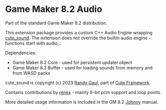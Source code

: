 # Game Maker 8.2 Audio

Part of the standard Game Maker 8.2 distribution.

This extension package provides a custom C++ Audio Engine wrapping [cute_sound](https://github.com/RandyGaul/cute_headers).
The extension does not override the builtin audio engine - functions start with audio_.

Dependencies:
- Game Maker 8.2 Core - used for persistent updater object
- Game Maker 8.2 Buffer - used for loading sounds from memory and from WASD packs

cute_sound is copyright (c) 2023 [Randy Gaul](https://github.com/RandyGaul), part of [Cute Framework](https://github.com/RandyGaul/cute_framework).

Contains contributions by [renex](https://github.com/omicronrex) - mainly 8-bit pcm support and loop points.

More detailed usage information is included in the GM 8.2 [Johnny](https://github.com/omicronrex/Johnny) manual.

